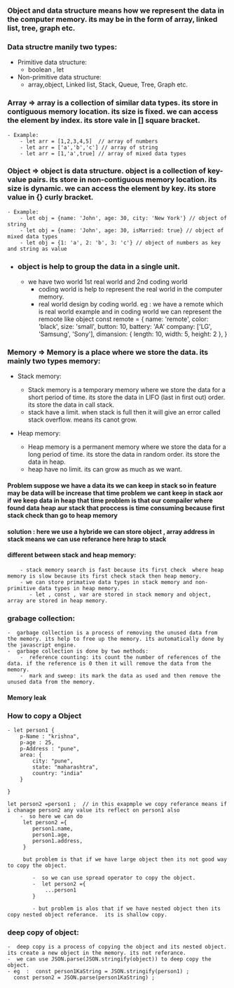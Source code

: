 ### Object and data structure means how we represent the data in the computer memory. its may be in the form of array, linked list, tree, graph etc.

### Data structre manily two types: 
- Primitive data structure: 
    - boolean , let 
 -  Non-primitive data structure:
    - array,object, Linked list, Stack, Queue, Tree, Graph etc.

### Array  => array is a collection of similar data types. its store in contiguous memory location. its size is fixed. we can access the element by index. its store vale in [] square bracket. 
    - Example: 
        - let arr = [1,2,3,4,5]  // array of numbers
        - let arr = ['a','b','c'] // array of string
        - let arr = [1,'a',true] // array of mixed data types


### Object => object is data structure. object is a collection of key-value pairs. its store in non-contiguous memory location. its size is dynamic. we can access the element by key. its store value in {} curly bracket.
    - Example: 
        - let obj = {name: 'John', age: 30, city: 'New York'} // object of string
        - let obj = {name: 'John', age: 30, isMarried: true} // object of mixed data types
        - let obj = {1: 'a', 2: 'b', 3: 'c'} // object of numbers as key and string as value

- ### object is help to group the data in a single unit.
    -  we have two world  1st  real world and 2nd coding world 
        - coding world is help to represent the real world in the computer memory.
        - real world design by coding world.
        eg : we have a remote  which is real world example and in coding world we can represent the remoote like object 
        const remote = {
            name: 'remote',
            color: 'black',
            size: 'small',
            button: 10,
            battery: 'AA'
            company: ['LG', 'Samsung', 'Sony'],
            dimansion: {
                length: 10,
                width: 5,
                height: 2
            },
        }

### Memory  => Memory is a place where we store the data. its mainly two types memory: 
-  Stack memory: 
    -  Stack memory is a temporary memory where we store the data for a short period of time. its store the data in LIFO (last in first out) order. its store the data in call stack. 
     - stack have a limit. when stack is full then it will give an error called stack overflow. means its canot grow.

- Heap memory: 
    - Heap memory is a permanent memory where we store the data for a long period of time. its store the data in random order. its store the data in heap. 
    - heap have no limit. its can grow as much as we want.

#### Problem  suppose we have a data its we can keep in stack  so in feature may be data will be increase that time problem we cant keep in stack aor if we keep data in heap that time problem is that our compailer where found data heap aur stack that proccess is time consuming because first stack check than go to heap memory 

#### solution  : here we use a hybride we can store object , array address in stack means we can use referance here hrap to stack 

 #### different between stack and heap memory:
        - stack memory search is fast because its first check  where heap memory is slow because its first check stack then heap memory.
        - we can store primative data types in stack memory and non-primitive data types in heap memory.
           - let , const , var are stored in stack memory and object, array are stored in heap memory.

### grabage collection: 
    -  garbage collection is a process of removing the unused data from the memory. its help to free up the memory. its automatically done by the javascript engine. 
    -  garbage collection is done by two methods: 
        -  reference counting: its count the number of references of the data. if the reference is 0 then it will remove the data from the memory.
        -  mark and sweep: its mark the data as used and then remove the unused data from the memory.

#### Memory leak 

### How to copy a Object  
    - let person1 {
        p-Name : "krishna",
        p-age : 25,
        p-Address : "pune",
        area: {
            city: "pune",
            state: "maharashtra",
            country: "india"
        }

    }

    let person2 =person1 ;  // in this exapmple we copy referance means if i chanage person2 any value its reflect on person1 also 
        -  so here we can do 
         let person2 ={
            person1.name,
            person1.age,
            person1.address,
         }

         but problem is that if we have large object then its not good way to copy the object.

            -  so we can use spread operator to copy the object.
            -  let person2 ={
                ...person1
            } 

            - but problem is alos that if we have nested object then its copy nested object referance.  its is shallow copy.

### deep copy of object: 
    -  deep copy is a process of copying the object and its nested object. its create a new object in the memory. its not referance. 
    -  we can use JSON.parse(JSON.stringify(object)) to deep copy the object.
    - eg  :  const person1KaString = JSON.stringify(person1) ;
      const person2 = JSON.parse(person1KaString) ;





    